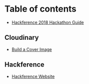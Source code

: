 # Table of contents

* [Hackference 2018 Hackathon Guide](README.md)

## Cloudinary

* [Build a Cover Image](cloudinary/untitled.md)

## Hackference

* [Hackference Website](https://2018.hackference.co.uk)

